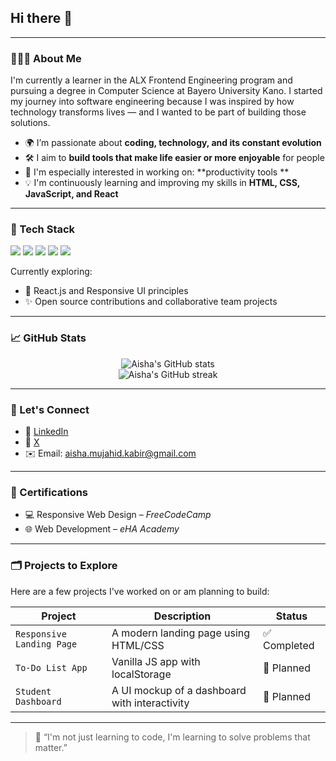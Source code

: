 ## Hi there 👋
---

### 👩🏽‍💻 About Me

I'm currently a learner in the ALX Frontend Engineering program and pursuing a degree in Computer Science at Bayero University Kano. I started my journey into software engineering because I was inspired by how technology transforms lives — and I wanted to be part of building those solutions.

* 🌍 I’m passionate about **coding, technology, and its constant evolution**
* 🛠️ I aim to **build tools that make life easier or more enjoyable** for people
* 🚀 I'm especially interested in working on: \*\*productivity tools \*\*
* 💡 I'm continuously learning and improving my skills in **HTML, CSS, JavaScript, and React**

---

### 🧰 Tech Stack

<p>
  <img src="https://img.shields.io/badge/HTML5-E34F26?style=for-the-badge&logo=html5&logoColor=white"/>
  <img src="https://img.shields.io/badge/CSS3-1572B6?style=for-the-badge&logo=css3&logoColor=white"/>
  <img src="https://img.shields.io/badge/JavaScript-F7DF1E?style=for-the-badge&logo=javascript&logoColor=black"/>
  <img src="https://img.shields.io/badge/Git-F05032?style=for-the-badge&logo=git&logoColor=white"/>
  <img src="https://img.shields.io/badge/GitHub-181717?style=for-the-badge&logo=github&logoColor=white"/>
</p>

Currently exploring:

* 🌱 React.js and Responsive UI principles
* ✨ Open source contributions and collaborative team projects

---

### 📈 GitHub Stats

<p align="center">
  <img src="https://github-readme-stats.vercel.app/api?username=nanaishmub&show_icons=true&theme=radical" alt="Aisha's GitHub stats" />
  <br/>
  <img src="https://github-readme-streak-stats.herokuapp.com/?user=nanaishmub&theme=radical" alt="Aisha's GitHub streak" />
</p>

---

### 🤝 Let's Connect

* 🔗 [LinkedIn](https://www.linkedin.com/in/nanaishmub/)
* 🔗 [X](https://www.x.com/nanaishmub/)
* ✉️ Email: [aisha.mujahid.kabir@gmail.com](mailto:aisha.mujahid.kabir@gmail.com)

---

### 📝 Certifications

* 💻 Responsive Web Design – *FreeCodeCamp*
* 🌐 Web Development – *eHA Academy*

---

### 🗂️ Projects to Explore

Here are a few projects I've worked on or am planning to build:

| Project                   | Description                                   | Status      |
| ------------------------- | --------------------------------------------- | ----------- |
| `Responsive Landing Page` | A modern landing page using HTML/CSS          | ✅ Completed |
| `To-Do List App`          | Vanilla JS app with localStorage              | 🧠 Planned  |
| `Student Dashboard`       | A UI mockup of a dashboard with interactivity | 🧠 Planned  |

---

> 🌟 “I'm not just learning to code, I'm learning to solve problems that matter.”


